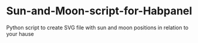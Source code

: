 # Sun-and-Moon-script-for-Habpanel
Python script to create SVG file with sun and moon positions in relation to your hause
